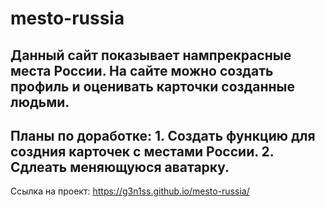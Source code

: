 # mesto-russia
## Данный сайт показывает нампрекрасные места России. На сайте можно создать профиль и оценивать карточки созданные людьми. 
## Планы по доработке: 1. Создать функцию для создния карточек с местами России. 2. Сдлеать меняющуюся аватарку.
Ссылка на проект: https://g3n1ss.github.io/mesto-russia/
